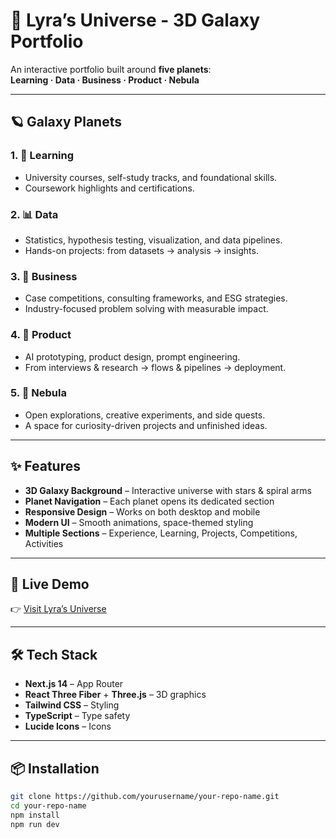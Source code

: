 # 🌌 Lyra’s Universe - 3D Galaxy Portfolio

An interactive portfolio built around **five planets**:  
**Learning · Data · Business · Product · Nebula**

---

## 🪐 Galaxy Planets

### 1. 📘 Learning
- University courses, self-study tracks, and foundational skills.  
- Coursework highlights and certifications.  

### 2. 📊 Data
- Statistics, hypothesis testing, visualization, and data pipelines.  
- Hands-on projects: from datasets → analysis → insights.  

### 3. 💼 Business
- Case competitions, consulting frameworks, and ESG strategies.  
- Industry-focused problem solving with measurable impact.  

### 4. 🚀 Product
- AI prototyping, product design, prompt engineering.  
- From interviews & research → flows & pipelines → deployment.  

### 5. 🌠 Nebula
- Open explorations, creative experiments, and side quests.  
- A space for curiosity-driven projects and unfinished ideas.  

---

## ✨ Features

- **3D Galaxy Background** – Interactive universe with stars & spiral arms  
- **Planet Navigation** – Each planet opens its dedicated section  
- **Responsive Design** – Works on both desktop and mobile  
- **Modern UI** – Smooth animations, space-themed styling  
- **Multiple Sections** – Experience, Learning, Projects, Competitions, Activities  

---

## 🚀 Live Demo
👉 [Visit Lyra’s Universe](https://linlyra.github.io/)

---

## 🛠️ Tech Stack
- **Next.js 14** – App Router  
- **React Three Fiber** + **Three.js** – 3D graphics  
- **Tailwind CSS** – Styling  
- **TypeScript** – Type safety  
- **Lucide Icons** – Icons  

---

## 📦 Installation

```bash
git clone https://github.com/yourusername/your-repo-name.git
cd your-repo-name
npm install
npm run dev
